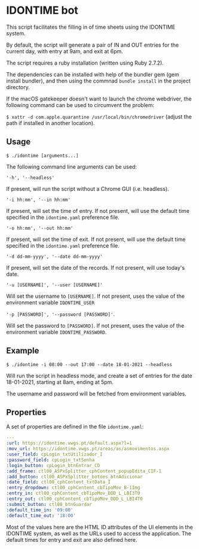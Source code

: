 # IDONTIME bot

This script facilitates the filling in of time sheets using the IDONTIME system.

By default, the script will generate a pair of IN and OUT entries for the current day, with entry at 9am, and exit at 6pm.

The script requires a ruby installation (written using Ruby 2.7.2).

The dependencies can be installed with help of the bundler gem (gem install bundler), and then using the commnad `bundle install` in the project directory.

If the macOS gatekeeper doesn't want to launch the chrome webdriver, the following command can be used to circumvent the problem:

`$ xattr -d com.apple.quarantine /usr/local/bin/chromedriver` (adjust the path if installed in another location).


## Usage

`$ ./idontime [arguments...]`

The following command line arguments can be used:

`'-h', '--headless' `

If present, will run the script without a Chrome GUI (i.e. headless).

`'-i hh:mm', '--in hh:mm'`

If present, will set the time of entry. If not present, will use the default time specified in the `idontime.yaml` preference file.


`'-o hh:mm', '--out hh:mm'`

If present, will set the time of exit. If not present, will use the default time specified in the `idontime.yaml` preference file.

`'-d dd-mm-yyyy', '--date dd-mm-yyyy'`

If present, will set the date of the records. If not present, will use today's date.

`'-u [USERNAME]', '--user [USERNAME]'`

Will set the username to `[USERNAME]`. If not present, uses the value of the environment variable `IDONTIME_USER`

`'-p [PASSWORD]', '--password [PASSWORD]'`.

Will set the password to `[PASSWORD]`. If not present, uses the value of the environment variable `IDONTIME_PASSWORD`.

## Example

`$ ./idontime -i 08:00 --out 17:00 --date 18-01-2021 --headless`

Will run the script in headless mode, and create a set of entries for the date 18-01-2021, starting at 8am, ending at 5pm.

The username and password will be fetched from environment variables.


## Properties

A set of properties are defined in the file `idontime.yaml`:

```yaml
---
:url: https://idontime.vwgs.pt/default.aspx?l=1
:mov_url: https://idontime.vwgs.pt/areas/as/asmovimentos.aspx
:user_field: cpLogin_txtUtilizador_I
:password_field: cpLogin_txtSenha
:login_button: cpLogin_btnEntrar_CD
:add_frame: ctl00_ASPxSplitter_cphContent_popupEdita_CIF-1
:add_button: ctl00_ASPxSplitter_botoes_btnAdicionar
:date_field: ctl00_cphContent_txtData_I
:entry_dropdown: ctl00_cphContent_cbTipoMov_B-1Img
:entry_in: ctl00_cphContent_cbTipoMov_DDD_L_LBI3T0
:entry_out: ctl00_cphContent_cbTipoMov_DDD_L_LBI4T0
:submit_button: ctl00_btnGuardar
:default_time_in: '09:00'
:default_time_out: '18:00'
```

Most of the values here are the HTML ID attributes of the UI elements in the IDONTIME system, as well as the URLs used to access the application.
The default times for entry and exit are also defined here.

